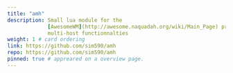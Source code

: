 ```yaml
---
title: "amh"
description: Small lua module for the
             [AwesomeWM](http://awesome.naquadah.org/wiki/Main_Page) providing
             multi-host functionnalties
weight: 1 # card ordering
link: https://github.com/sim590/amh
repo: https://github.com/sim590/amh
pinned: true # appreared on a overview page.
---
```

